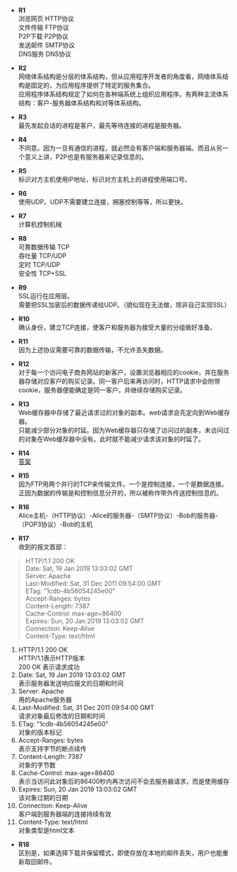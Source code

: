 * **R1**  
浏览网页 HTTP协议  
文件传输 FTP协议  
P2P下载 P2P协议  
发送邮件 SMTP协议  
DNS服务 DNS协议

* **R2**  
网络体系结构是分层的体系结构，但从应用程序开发者的角度看，网络体系结构是固定的，为应用程序提供了特定的服务集合。  
应用程序体系结构规定了如何在各种端系统上组织应用程序。有两种主流体系结构：客户-服务器体系结构和对等体系结构。

* **R3**  
最先发起会话的进程是客户，最先等待连接的进程是服务器。

* **R4**  
不同意。因为一旦有通信的进程，就必然会有客户端和服务器端。而且从另一个意义上讲，P2P也是有服务器来记录信息的。

* **R5**  
标识对方主机使用IP地址，标识对方主机上的进程使用端口号。

* **R6**  
使用UDP。UDP不需要建立连接，拥塞控制等等，所以更快。

* **R7**  
计算机控制机械

* **R8**  
可靠数据传输 TCP  
吞吐量 TCP/UDP  
定时 TCP/UDP  
安全性 TCP+SSL

* **R9**  
SSL运行在应用层。  
需要把SSL加密后的数据传递给UDP。（貌似现在无法做，除非自己实现SSL）

* **R10**  
确认身份，建立TCP连接，使客户和服务器为接受大量的分组做好准备。

* **R11**  
因为上述协议需要可靠的数据传输，不允许丢失数据。

* **R12**  
对于每一个访问电子商务网站的新客户，设置浏览器相应的cookie，并在服务器存储对应客户的购买记录。同一客户后来再访问时，HTTP请求中会附带cookie，服务器便能确定是同一客户，并继续存储购买记录。

* **R13**  
Web缓存器中存储了最近请求过的对象的副本。web请求会先定向到Web缓存器。  
只能减少部分对象的时延。因为Web缓存器只存储了访问过的副本，未访问过的对象在Web缓存器中没有。此时就不能减少请求该对象的时延了。

* **R14**  
[答案](RQA-R14/R14.md)  

* **R15**  
因为FTP用两个并行的TCP来传输文件。一个是控制连接，一个是数据连接。正因为数据的传输是和控制信息分开的，所以被称作带外传送控制信息的。

* **R16**  
Alice主机-（HTTP协议）-Alice的服务器-（SMTP协议）-Bob的服务器-（POP3协议）-Bob的主机

* **R17**  
收到的报文首部：  
>HTTP/1.1 200 OK  
Date: Sat, 19 Jan 2019 13:03:02 GMT  
Server: Apache  
Last-Modified: Sat, 31 Dec 2011 09:54:00 GMT  
ETag: "1cdb-4b56054245e00"  
Accept-Ranges: bytes  
Content-Length: 7387  
Cache-Control: max-age=86400  
Expires: Sun, 20 Jan 2019 13:03:02 GMT  
Connection: Keep-Alive  
Content-Type: text/html  

1. HTTP/1.1 200 OK  
HTTP/1.1表示HTTP版本  
200 OK 表示请求成功
2. Date: Sat, 19 Jan 2019 13:03:02 GMT  
表示服务器发送响应报文的日期和时间
3. Server: Apache  
用的Apache服务器
4. Last-Modified: Sat, 31 Dec 2011 09:54:00 GMT  
请求对象最后修改的日期和时间
5. ETag: "1cdb-4b56054245e00"  
对象的版本标记
6. Accept-Ranges: bytes  
表示支持字节的断点续传
7. Content-Length: 7387  
对象的字节数
8. Cache-Control: max-age=86400  
表示当访问此对象后的86400秒内再次访问不会去服务器请求，而是使用缓存
9. Expires: Sun, 20 Jan 2019 13:03:02 GMT  
该对象过期的日期
10. Connection: Keep-Alive  
客户端到服务器端的连接持续有效
11. Content-Type: text/html  
对象类型是html文本

* **R18**  
区别是，如果选择下载并保留模式，即使存放在本地的邮件丢失，用户也能重新取回邮件。
